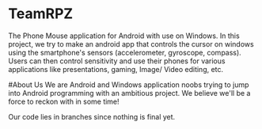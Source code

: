# TeamRPZ

The Phone Mouse application for Android with use on Windows.
In this project, we try to make an android app that controls the cursor on windows using the smartphone's sensors (accelerometer, gyroscope, compass).
Users can then control sensitivity and use their phones for various applications like presentations, gaming, Image/ Video editing, etc.

#About Us
We are Android and Windows application noobs trying to jump into Android programming with an ambitious project. We believe we'll be a force to reckon with in some time!

Our code lies in branches since nothing is final yet.
